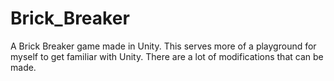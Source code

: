# Brick_Breaker
A Brick Breaker game made in Unity. This serves more of a playground for myself to get familiar with Unity. There are a lot of modifications that can be made.
